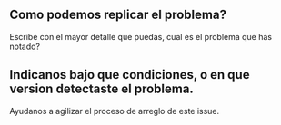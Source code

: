 ## Como podemos replicar el problema?
Escribe con el mayor detalle que puedas, cual es el problema que has notado?

## Indicanos bajo que condiciones, o en que version detectaste el problema.
Ayudanos a agilizar el proceso de arreglo de este issue.
